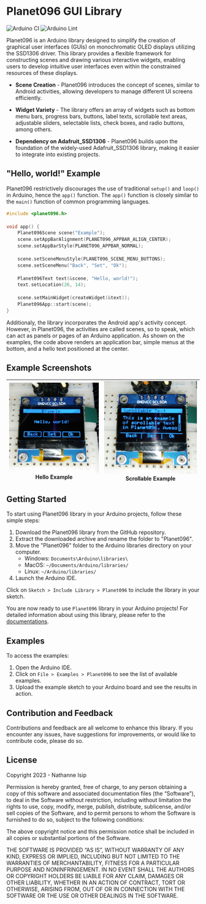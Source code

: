 # Planet096 GUI Library

![Arduino CI](https://github.com/nthnn/Planet096/actions/workflows/arduino_ci.yml/badge.svg) ![Arduino Lint](https://github.com/nthnn/Planet096/actions/workflows/arduino_lint.yml/badge.svg)

Planet096 is an Arduino library designed to simplify the creation of graphical user interfaces (GUIs) on monochromatic OLED displays utilizing the SSD1306 driver. This library provides a flexible framework for constructing scenes and drawing various interactive widgets, enabling users to develop intuitive user interfaces even within the constrained resources of these displays.

- **Scene Creation** - Planet096 introduces the concept of scenes, similar to Android activities, allowing developers to manage different UI screens efficiently.

- **Widget Variety** - The library offers an array of widgets such as bottom menu bars, progress bars, buttons, label texts, scrollable text areas, adjustable sliders, selectable lists, check boxes, and radio buttons, among others.

- **Dependency on Adafruit_SSD1306** - Planet096 builds upon the foundation of the widely-used Adafruit_SSD1306 library, making it easier to integrate into existing projects.

## "Hello, world!" Example

Planet096 restrictively discourages the use of traditional `setup()` and `loop()` in Arduino, hence the `app()` function. The `app()` function is closely similar to the `main()` function of common programming languages.

```cpp
#include <planet096.h>

void app() {
    Planet096Scene scene("Example");
    scene.setAppBarAlignment(PLANET096_APPBAR_ALIGN_CENTER);
    scene.setAppBarStyle(PLANET096_APPBAR_NORMAL);

    scene.setSceneMenuStyle(PLANET096_SCENE_MENU_BUTTONS);
    scene.setSceneMenu("Back", "Set", "Ok");

    Planet096Text text(&scene, "Hello, world!");
    text.setLocation(26, 14);

    scene.setMainWidget(createWidget(&text));
    Planet096App::start(scene);
}
```

Additionaly, the library incorporates the Android app's activity concept. However, in Planet096, the activities are called scenes, so to speak, which can act as panels or pages of an Arduino application. As shown on the examples, the code above renders an application bar, simple menus at the bottom, and a hello text positioned at the center.

## Example Screenshots

| ![Hello Example](./assets/p096_ss_1.jpg) <center>Hello Example</center> | ![Scrollable Example](./assets/p096_ss_2.jpg) <center>Scrollable Example</center> |
|-|-|


## Getting Started

To start using Planet096 library in your Arduino projects, follow these simple steps:

1. Download the Planet096 library from the GitHub repository.
2. Extract the downloaded archive and rename the folder to "Planet096".
3. Move the "Planet096" folder to the Arduino libraries directory on your computer.
    - Windows: `Documents\Arduino\libraries\`
    - MacOS: `~/Documents/Arduino/libraries/`
    - Linux: `~/Arduino/libraries/`
4. Launch the Arduino IDE.

Click on `Sketch > Include Library > Planet096` to include the library in your sketch.

You are now ready to use `Planet096` library in your Arduino projects! For detailed information about using this library, please refer to the [documentations](https://nthnn.github.io/Planet096).

## Examples

To access the examples:

1. Open the Arduino IDE.
2. Click on `File > Examples > Planet096` to see the list of available examples.
3. Upload the example sketch to your Arduino board and see the results in action.

## Contribution and Feedback

Contributions and feedback are all welcome to enhance this library. If you encounter any issues, have suggestions for improvements, or would like to contribute code, please do so.

## License

Copyright 2023 - Nathanne Isip

Permission is hereby granted, free of charge, to any person obtaining a copy of this software and associated documentation files (the “Software”), to deal in the Software without restriction, including without limitation the rights to use, copy, modify, merge, publish, distribute, sublicense, and/or sell copies of the Software, and to permit persons to whom the Software is furnished to do so, subject to the following conditions:

The above copyright notice and this permission notice shall be included in all copies or substantial portions of the Software.

THE SOFTWARE IS PROVIDED “AS IS”, WITHOUT WARRANTY OF ANY KIND, EXPRESS OR IMPLIED, INCLUDING BUT NOT LIMITED TO THE WARRANTIES OF MERCHANTABILITY, FITNESS FOR A PARTICULAR PURPOSE AND NONINFRINGEMENT. IN NO EVENT SHALL THE AUTHORS OR COPYRIGHT HOLDERS BE LIABLE FOR ANY CLAIM, DAMAGES OR OTHER LIABILITY, WHETHER IN AN ACTION OF CONTRACT, TORT OR OTHERWISE, ARISING FROM, OUT OF OR IN CONNECTION WITH THE SOFTWARE OR THE USE OR OTHER DEALINGS IN THE SOFTWARE.